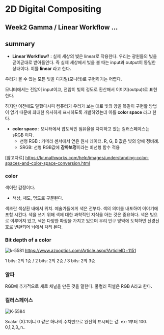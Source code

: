 
2D Digital Compositing
=============
Week2 Gamma / Linear Workflow ...
-------------
## summary
* **Linear Workflow?** : 실제 세상의 빛은 linear로 작용한다. 우리는 광원들의 빛을 곧이곧대로 받아들인다. 즉 실제 세상에서 빛을 볼 때는 input과  output이 동일한 상태이다. 이를 **linear** 라고 한다.

우리가 볼 수 있는 모든 빛을 디지털(모니터)로 구현하기는 어렵다. 

모니터에서는 전압이 input이고, 전압이 빛의 정도로 환산해서 이미지(outpu)t로 표현한다.

하지만 이전에도 말했다시피 컴퓨터가 우리가 보는 대로 빛의 양을 똑같이 구현할 방법이 없기 때문에 최대한 유사하게 표시하도록 개발하였는데 이를 **color space** 라고 한다. 

* **color space** : 모니터에서 압도적인 점유율을 차지하고 있는 컬러스페이스는 sRGB 이다. 
  * 선형 RGB : 카메라 센서에서 얻은 원시 데이터. R, G, B 값은 빛의 양에 정비례. 
  * SRGB: 선형 RGB값에 **감마보정**이라는 비선형 함수 적용
 
[참고자료] https://kr.mathworks.com/help/images/understanding-color-spaces-and-color-space-conversion.html
 
 
### color
색이란 감정이다. 
* 색상, 채도, 명도로 구분된다.

색조란 색상환 내에서 위치.
예술가들에게 색은 전부다. 색의 의미를 내포하여 이야기에 포함 시킨다.
색을 쓰기 위해 색에 대한 과학적인 지식을 아는 것은 중요하다. 색은 빛으로 이루어져 있고, 색은 다양한 파장을 가지고 있으며 우리 안구 망막에 도착하면 신경신호로 변환되어 뇌에서 처리 된다. 

### Bit depth of a color
![k-5581](https://d36nqgmw98q4v5.cloudfront.net/image-handler/ts/20161226021437/ri/750/src/images/Article_Images/ImageForArticle_1151(1).jpg)
  https://www.azooptics.com/Article.aspx?ArticleID=1151
 
1 bits: 2의 1승 / 2 bits: 2의 2승  / 3 bits: 2의 3승
### 알파
RGB에 추가적으로 새로 채널을 만든 것을 말한다. 풀컬러 픽셀은 RGB A라고 한다.
### 컬러스페이스
![K-5584](https://s3.us-west-2.amazonaws.com/secure.notion-static.com/a46df6db-814e-4412-b24e-4cbe376bdddf/K-5584.png?X-Amz-Algorithm=AWS4-HMAC-SHA256&X-Amz-Credential=AKIAT73L2G45O3KS52Y5%2F20210918%2Fus-west-2%2Fs3%2Faws4_request&X-Amz-Date=20210918T110000Z&X-Amz-Expires=86400&X-Amz-Signature=327c14ee972b2bf792cfe0adcbae10ed5d02bcd21e00c2f33b530e8506a3ece0&X-Amz-SignedHeaders=host&response-content-disposition=filename%20%3D%22K-5584.png%22)

Scalar (X):1이냐 0 같은 하나의 수치만으로 완전히 표시되는 값. ex: 1부터 100. 0,1,2,3,,n..

